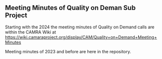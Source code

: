 ## Meeting Minutes of Quality on Deman Sub Project

Starting with the 2024 the meeting minutes of Quality on Demand calls are within the CAMRA Wiki at https://wiki.camaraproject.org/display/CAM/Quality+on+Demand+Meeting+Minutes

Meeting minutes of 2023 and before are here in the repository.
